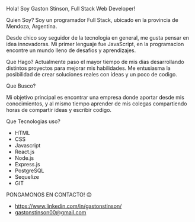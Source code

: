Hola! Soy Gaston Stinson, Full Stack Web Developer!

Quien Soy?
Soy un programador Full Stack, ubicado en la provincia de Mendoza, Argentina.

Desde chico soy seguidor de la tecnologia en general, me gusta pensar en idea innovadoras. Mi primer lenguaje fue JavaScript, en la programacion encontre un mundo lleno de desafios y aprendizajes.

Que Hago? 
Actualmente paso el mayor tiempo de mis dias desarrollando distintos proyectos para mejorar mis habilidades. Me entusiasma la posibilidad de crear soluciones reales con ideas y un poco de codigo.

Que Busco?

Mi objetivo principal es encontrar una empresa donde aportar desde mis conocimientos, y al mismo tiempo aprender de mis colegas compartiendo horas de compartir ideas y escribir codigo.

Que Tecnologias uso?

- HTML
- CSS
- Javascript
- React.js
- Node.js
- Express.js
- PostgreSQL
- Sequelize
- GIT

PONGAMONOS EN CONTACTO! 😊
- https://www.linkedin.com/in/gastonstinson/
- gastonstinson00@gmail.com
